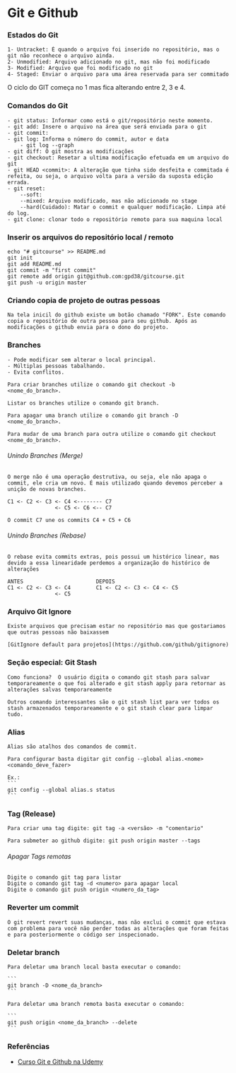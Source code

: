 # Git e Github

### Estados do Git

	1- Untracket: É quando o arquivo foi inserido no repositório, mas o git não reconhece o arquivo ainda.
	2- Unmodified: Arquivo adicionado no git, mas não foi modificado
	3- Modified: Arquivo que foi modificado no git
	4- Staged: Enviar o arquivo para uma área reservada para ser commitado

O ciclo do GIT começa no 1 mas fica alterando entre 2, 3 e 4.

### Comandos do Git

	- git status: Informar como está o git/repositório neste momento.
	- git add: Insere o arquivo na área que será enviada para o git
	- git commit: 
	- git log: Informa o número do commit, autor e data
		- git log --graph
	- git diff: O git mostra as modificações 
	- git checkout: Resetar a ultima modificação efetuada em um arquivo do git
	- git HEAD <commit>: A alteração que tinha sido desfeita e commitada é refeita, ou seja, o arquivo volta para a versão da suposta edição errada.
	- git reset:
		--soft: 
		--mixed: Arquivo modificado, mas não adicionado no stage
		--hard(Cuidado): Matar o commit e qualquer modificação. Limpa até do log.
	- git clone: clonar todo o repositório remoto para sua maquina local

### Inserir os arquivos do repositório local / remoto

	echo "# gitcourse" >> README.md
	git init
	git add README.md
	git commit -m "first commit"
	git remote add origin git@github.com:gpd38/gitcourse.git
	git push -u origin master

### Criando copia de projeto de outras pessoas

	Na tela inicil do github existe um botão chamado "FORK". Este comando copia o repositório de outra pessoa para seu github. Após as modificações o github envia para o dono do projeto.

### Branches

	- Pode modificar sem alterar o local principal.
	- Múltiplas pessoas tabalhando.
	- Evita conflitos.

	Para criar branches utilize o comando git checkout -b <nome_do_branch>.

	Listar os branches utilize o comando git branch.

	Para apagar uma branch utilize o comando git branch -D <nome_do_branch>.

	Para mudar de uma branch para outra utilize o comando git checkout <nome_do_branch>.

###### Unindo Branches (Merge)

	O merge não é uma operação destrutiva, ou seja, ele não apaga o commit, ele cria um novo. É mais utilizado quando devemos perceber a unição de novas branches.

	C1 <- C2 <- C3 <- C4 <-------- C7
                   <- C5 <- C6 <-- C7

    O commit C7 une os commits C4 + C5 + C6

###### Unindo Branches (Rebase)

	O rebase evita commits extras, pois possui um histórico linear, mas devido a essa linearidade perdemos a organização do histórico de alterações

	ANTES						DEPOIS
	C1 <- C2 <- C3 <- C4		C1 <- C2 <- C3 <- C4 <- C5
	               <- C5

### Arquivo Git Ignore

	Existe arquivos que precisam estar no repositório mas que gostariamos que outras pessoas não baixassem

	[GitIgnore default para projetos](https://github.com/github/gitignore)

### Seção especial: Git Stash

	Como funciona?  O usuário digita o comando git stash para salvar temporareamente o que foi alterado e git stash apply para retornar as alterações salvas temporareamente

	Outros comando interessantes são o git stash list para ver todos os stash armazenados temporareamente e o git stash clear para limpar tudo.

### Alias

	Alias são atalhos dos comandos de commit.

	Para configurar basta digitar git config --global alias.<nome> <comando_deve_fazer>

	Ex.:
	```
	git config --global alias.s status
	```

### Tag (Release)

	Para criar uma tag digite: git tag -a <versão> -m "comentario"

	Para submeter ao github digite: git push origin master --tags

###### Apagar Tags remotas

	Digite o comando git tag para listar
	Digite o comando git tag -d <numero> para apagar local
	Digite o comando git push origin <numero_da_tag>

### Reverter um commit

	O git revert revert suas mudanças, mas não exclui o commit que estava com problema para você não perder todas as alterações que foram feitas e para posteriormente o código ser inspecionado.

### Deletar branch

	Para deletar uma branch local basta executar o comando:
	
	```
	git branch -D <nome_da_branch>
	```
	
	Para deletar uma branch remota basta executar o comando:
	
	```
	git push origin <nome_da_branch> --delete
	```

### Referências
- [Curso Git e Github na Udemy](https://www.udemy.com/course/git-e-github-para-iniciantes/learn/lecture/5120486#overview)

